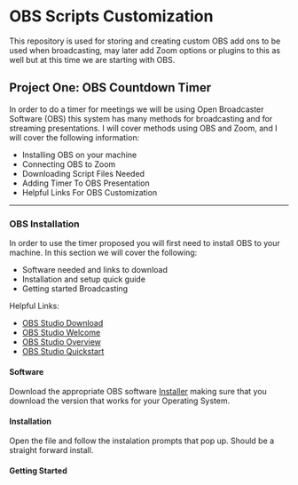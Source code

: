 # OBS Scripts Customization
This repository is used for storing and creating custom OBS add ons to be used when broadcasting, may later add Zoom options or plugins to this as well but at this time we are starting with OBS.
## Project One: OBS Countdown Timer
In order to do a timer for meetings we will be using Open Broadcaster Software (OBS) this system has many methods for broadcasting and for streaming presentations. I will cover methods using OBS and Zoom, and I will cover the following information:
- Installing OBS on your machine
- Connecting OBS to Zoom
- Downloading Script Files Needed
- Adding Timer To OBS Presentation
- Helpful Links For OBS Customization

---

### OBS Installation
In order to use the timer proposed you will first need to install OBS to your machine. In this section we will cover the following:
- Software needed and links to download
- Installation and setup quick guide
- Getting started Broadcasting

Helpful Links: 
- [OBS Studio Download](https://obsproject.com/download)
- [OBS Studio Welcome](https://obsproject.com/welcome)
- [OBS Studio Overview](https://obsproject.com/wiki/OBS-Studio-Overview)
- [OBS Studio Quickstart](https://obsproject.com/wiki/OBS-Studio-Quickstart)


#### Software 
Download the appropriate OBS software [Installer](https://obsproject.com/download) making sure that you download the version that works for your Operating System.

#### Installation
Open the file and follow the instalation prompts that pop up. Should be a straight forward install.

#### Getting Started
